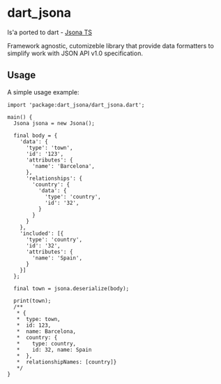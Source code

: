 # dart_jsona

Is'a ported to dart - [Jsona TS](https://github.com/olosegres/jsona)

Framework agnostic, cutomizeble library that provide data formatters to simplify work with JSON API v1.0 specification.

## Usage

A simple usage example:

    import 'package:dart_jsona/dart_jsona.dart';

    main() {
      Jsona jsona = new Jsona();

      final body = {
        'data': {
          'type': 'town',
          'id': '123',
          'attributes': {
            'name': 'Barcelona',
          },
          'relationships': {
            'country': {
              'data': {
                'type': 'country',
                'id': '32',
              }
            }
          }
        },
        'included': [{
          'type': 'country',
          'id': '32',
          'attributes': {
            'name': 'Spain',
          }
        }]
      };

      final town = jsona.deserialize(body);

      print(town);
      /**
       * {
       *  type: town,
       *  id: 123,
       *  name: Barcelona,
       *  country: {
       *    type: country,
       *    id: 32, name: Spain
       *  },
       *  relationshipNames: [country]}
       */
    }

